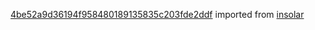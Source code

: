 [4be52a9d36194f958480189135835c203fde2ddf](https://github.com/insolar/insolar/commit/4be52a9d36194f958480189135835c203fde2ddf) imported from [insolar](https://github.com/insolar/insolar)
